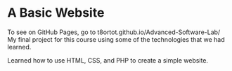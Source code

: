 # A Basic Website

To see on GitHub Pages, go to t8ortot.github.io/Advanced-Software-Lab/
My final project for this course using some of the technologies that we had learned.

Learned how to use HTML, CSS, and PHP to create a simple website.
